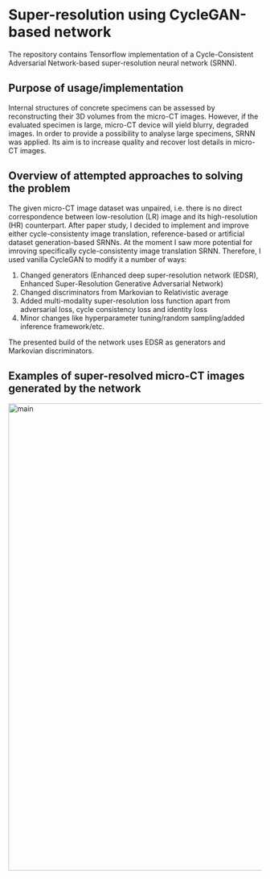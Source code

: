# Super-resolution using CycleGAN-based network

The repository contains Tensorflow implementation of a Cycle-Consistent Adversarial Network-based super-resolution neural network (SRNN).

## Purpose of usage/implementation

Internal structures of concrete specimens can be assessed by reconstructing their 3D volumes from the micro-CT images. However, if the evaluated specimen is large, micro-CT device will yield blurry, degraded images. In order to provide a possibility to analyse large specimens, SRNN was applied. Its aim is to increase quality and recover lost details in micro-CT images.

## Overview of attempted approaches to solving the problem

The given micro-CT image dataset was unpaired, i.e. there is no direct correspondence between low-resolution (LR) image and its high-resolution (HR) counterpart. After paper study, I decided to implement and improve either cycle-consistenty image translation, reference-based or artificial dataset generation-based SRNNs. At the moment I saw more potential for imroving specifically cycle-consistenty image translation SRNN. Therefore, I used vanilla CycleGAN to modify it a number of ways:
1) Changed generators (Enhanced deep super-resolution network (EDSR), Enhanced Super-Resolution Generative Adversarial Network)
2) Changed discriminators from Markovian to Relativistic average
3) Added multi-modality super-resolution loss function apart from adversarial loss, cycle consistency loss and identity loss
4) Minor changes like hyperparameter tuning/random sampling/added inference framework/etc.

The presented build of the network uses EDSR as generators and Markovian discriminators.

## Examples of super-resolved micro-CT images generated by the network

<img width="927" alt="main" src="https://user-images.githubusercontent.com/66497140/126190319-34fdeab8-277a-49ee-8552-c8aa04e3b418.png">

